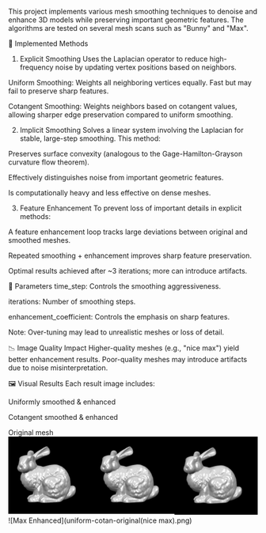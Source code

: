 This project implements various mesh smoothing techniques to denoise and enhance 3D models while preserving important geometric features. The algorithms are tested on several mesh scans such as "Bunny" and "Max".

🧮 Implemented Methods
1. Explicit Smoothing
Uses the Laplacian operator to reduce high-frequency noise by updating vertex positions based on neighbors.

Uniform Smoothing:
Weights all neighboring vertices equally. Fast but may fail to preserve sharp features.

Cotangent Smoothing:
Weights neighbors based on cotangent values, allowing sharper edge preservation compared to uniform smoothing.

2. Implicit Smoothing
Solves a linear system involving the Laplacian for stable, large-step smoothing. This method:

Preserves surface convexity (analogous to the Gage-Hamilton-Grayson curvature flow theorem).

Effectively distinguishes noise from important geometric features.

Is computationally heavy and less effective on dense meshes.

3. Feature Enhancement
To prevent loss of important details in explicit methods:

A feature enhancement loop tracks large deviations between original and smoothed meshes.

Repeated smoothing + enhancement improves sharp feature preservation.

Optimal results achieved after ~3 iterations; more can introduce artifacts.

🔧 Parameters
time_step: Controls the smoothing aggressiveness.

iterations: Number of smoothing steps.

enhancement_coefficient: Controls the emphasis on sharp features.

Note: Over-tuning may lead to unrealistic meshes or loss of detail.

📉 Image Quality Impact
Higher-quality meshes (e.g., "nice max") yield better enhancement results. Poor-quality meshes may introduce artifacts due to noise misinterpretation.

🖼️ Visual Results
Each result image includes:

Uniformly smoothed & enhanced

Cotangent smoothed & enhanced

Original mesh
![Bunny Enhanced](uniform-cotan-original(bunny).png)
![Max Enhanced](uniform-cotan-original(nice max).png)
